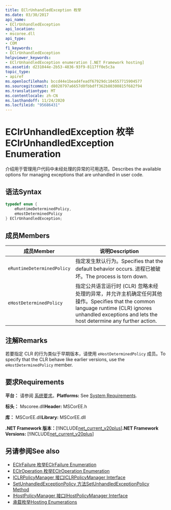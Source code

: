 ```yaml
---
title: EClrUnhandledException 枚举
ms.date: 03/30/2017
api_name:
- EClrUnhandledException
api_location:
- mscoree.dll
api_type:
- COM
f1_keywords:
- EClrUnhandledException
helpviewer_keywords:
- EClrUnhandledException enumeration [.NET Framework hosting]
ms.assetid: d231044e-2b53-4836-93f9-8117ff0e5c3a
topic_type:
- apiref
ms.openlocfilehash: bccd44e1bead4feadf67929dc104557715904577
ms.sourcegitcommit: d8020797a6657d0fbbdff362b80300815f682f94
ms.translationtype: MT
ms.contentlocale: zh-CN
ms.lasthandoff: 11/24/2020
ms.locfileid: "95686431"
---
```

# <a name="eclrunhandledexception-enumeration"></a><span data-ttu-id="cbda6-102">EClrUnhandledException 枚举</span><span class="sxs-lookup"><span data-stu-id="cbda6-102">EClrUnhandledException Enumeration</span></span>

<span data-ttu-id="cbda6-103">介绍用于管理用户代码中未经处理的异常的可用选项。</span><span class="sxs-lookup"><span data-stu-id="cbda6-103">Describes the available options for managing exceptions that are unhandled in user code.</span></span>  
  
## <a name="syntax"></a><span data-ttu-id="cbda6-104">语法</span><span class="sxs-lookup"><span data-stu-id="cbda6-104">Syntax</span></span>  
  
```cpp  
typedef enum {  
    eRuntimeDeterminedPolicy,  
    eHostDeterminedPolicy  
} EClrUnhandledException;  
```  
  
## <a name="members"></a><span data-ttu-id="cbda6-105">成员</span><span class="sxs-lookup"><span data-stu-id="cbda6-105">Members</span></span>  
  
|<span data-ttu-id="cbda6-106">成员</span><span class="sxs-lookup"><span data-stu-id="cbda6-106">Member</span></span>|<span data-ttu-id="cbda6-107">说明</span><span class="sxs-lookup"><span data-stu-id="cbda6-107">Description</span></span>|  
|------------|-----------------|  
|`eRuntimeDeterminedPolicy`|<span data-ttu-id="cbda6-108">指定发生默认行为。</span><span class="sxs-lookup"><span data-stu-id="cbda6-108">Specifies that the default behavior occurs.</span></span> <span data-ttu-id="cbda6-109">进程已被破坏。</span><span class="sxs-lookup"><span data-stu-id="cbda6-109">The process is torn down.</span></span>|  
|`eHostDeterminedPolicy`|<span data-ttu-id="cbda6-110">指定公共语言运行时 (CLR) 忽略未经处理的异常，并允许主机确定任何其他操作。</span><span class="sxs-lookup"><span data-stu-id="cbda6-110">Specifies that the common language runtime (CLR) ignores unhandled exceptions and lets the host determine any further action.</span></span>|  
  
## <a name="remarks"></a><span data-ttu-id="cbda6-111">注解</span><span class="sxs-lookup"><span data-stu-id="cbda6-111">Remarks</span></span>  

 <span data-ttu-id="cbda6-112">若要指定 CLR 的行为类似于早期版本，请使用 `eHostDeterminedPolicy` 成员。</span><span class="sxs-lookup"><span data-stu-id="cbda6-112">To specify that the CLR behave like earlier versions, use the `eHostDeterminedPolicy` member.</span></span>  
  
## <a name="requirements"></a><span data-ttu-id="cbda6-113">要求</span><span class="sxs-lookup"><span data-stu-id="cbda6-113">Requirements</span></span>  

 <span data-ttu-id="cbda6-114">**平台：** 请参阅 [系统要求](../../get-started/system-requirements.md)。</span><span class="sxs-lookup"><span data-stu-id="cbda6-114">**Platforms:** See [System Requirements](../../get-started/system-requirements.md).</span></span>  
  
 <span data-ttu-id="cbda6-115">**标头：** Mscoree.dll</span><span class="sxs-lookup"><span data-stu-id="cbda6-115">**Header:** MSCorEE.h</span></span>  
  
 <span data-ttu-id="cbda6-116">**库：** MSCorEE.dll</span><span class="sxs-lookup"><span data-stu-id="cbda6-116">**Library:** MSCorEE.dll</span></span>  
  
 <span data-ttu-id="cbda6-117">**.NET Framework 版本：**[!INCLUDE[net_current_v20plus](../../../../includes/net-current-v20plus-md.md)]</span><span class="sxs-lookup"><span data-stu-id="cbda6-117">**.NET Framework Versions:** [!INCLUDE[net_current_v20plus](../../../../includes/net-current-v20plus-md.md)]</span></span>  
  
## <a name="see-also"></a><span data-ttu-id="cbda6-118">另请参阅</span><span class="sxs-lookup"><span data-stu-id="cbda6-118">See also</span></span>

- [<span data-ttu-id="cbda6-119">EClrFailure 枚举</span><span class="sxs-lookup"><span data-stu-id="cbda6-119">EClrFailure Enumeration</span></span>](eclrfailure-enumeration.md)
- [<span data-ttu-id="cbda6-120">EClrOperation 枚举</span><span class="sxs-lookup"><span data-stu-id="cbda6-120">EClrOperation Enumeration</span></span>](eclroperation-enumeration.md)
- [<span data-ttu-id="cbda6-121">ICLRPolicyManager 接口</span><span class="sxs-lookup"><span data-stu-id="cbda6-121">ICLRPolicyManager Interface</span></span>](iclrpolicymanager-interface.md)
- [<span data-ttu-id="cbda6-122">SetUnhandledExceptionPolicy 方法</span><span class="sxs-lookup"><span data-stu-id="cbda6-122">SetUnhandledExceptionPolicy Method</span></span>](iclrpolicymanager-setunhandledexceptionpolicy-method.md)
- [<span data-ttu-id="cbda6-123">IHostPolicyManager 接口</span><span class="sxs-lookup"><span data-stu-id="cbda6-123">IHostPolicyManager Interface</span></span>](ihostpolicymanager-interface.md)
- [<span data-ttu-id="cbda6-124">承载枚举</span><span class="sxs-lookup"><span data-stu-id="cbda6-124">Hosting Enumerations</span></span>](hosting-enumerations.md)
